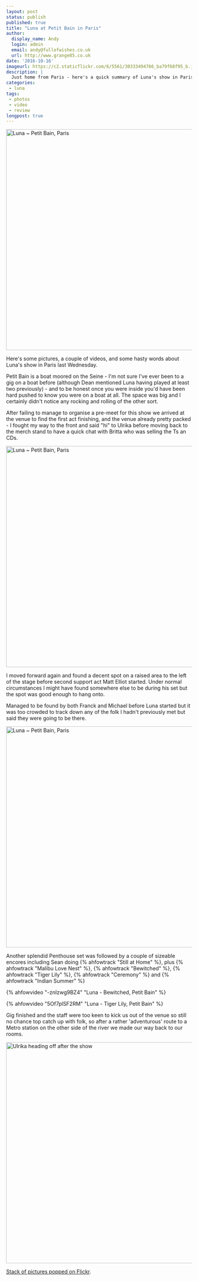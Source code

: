 ```yaml
---
layout: post
status: publish
published: true
title: "Luna at Petit Bain in Paris"
author:
  display_name: Andy
  login: admin
  email: andy@fullofwishes.co.uk
  url: http://www.grange85.co.uk
date: '2016-10-16'
imageurl: https://c2.staticflickr.com/6/5561/30333494766_ba79f68f95_b.jpg
description: |
  Just home from Paris - here's a quick summary of Luna's show in Paris on Wednesday
categories:
 - luna
tags:
 - photos
 - video
 - review
longpost: true
---
```

<a data-flickr-embed="true"  href="https://www.flickr.com/photos/grange85/30333487356/in/album-72157673973784671/" title="Luna ~ Petit Bain, Paris"><img src="https://c5.staticflickr.com/9/8139/30333487356_855681c7ed_c.jpg" width="800" height="600" alt="Luna ~ Petit Bain, Paris"></a>

<p class="lead">Here's some pictures, a couple of videos, and some hasty words about Luna's show in Paris last Wednesday.</p>

<p>Petit Bain is a boat moored on the Seine - I'm not sure I've ever been to a gig on a boat before (although Dean mentioned Luna having played at least two previously) - and to be honest once you were inside you'd have been hard pushed to know you were on a boat at all. The space was big and I certainly didn't notice any rocking and rolling of the other sort.</p>

<p>After failing to manage to organise a pre-meet for this show we arrived at the venue to find the first act finishing, and the venue already pretty packed - I fought my way to the front and said "hi" to Ulrika before moving back to the merch stand to have a quick chat with Britta who was selling the Ts an CDs.</p>
<a data-flickr-embed="true"  href="https://www.flickr.com/photos/grange85/30368663615/in/album-72157673973784671/" title="Luna ~ Petit Bain, Paris"><img src="https://c8.staticflickr.com/6/5529/30368663615_2b39ba84cb_c.jpg" width="800" height="600" alt="Luna ~ Petit Bain, Paris"></a>
<p>I moved forward again and found a decent spot on a raised area to the left of the stage before second support act Matt Elliot started. Under normal circumstances I might have found somewhere else to be during his set but the spot was good enough to hang onto.</p>
<!--more-->
<p>Managed to be found by both Franck and Michael before Luna started but it was too crowded to track down any of the folk I hadn't previously met but said they were going to be there.</p>
<a data-flickr-embed="true"  href="https://www.flickr.com/photos/grange85/30071731530/in/album-72157673973784671/" title="Luna ~ Petit Bain, Paris"><img src="https://c3.staticflickr.com/9/8413/30071731530_1a4d3d499c_c.jpg" width="800" height="600" alt="Luna ~ Petit Bain, Paris"></a>
<p>Another splendid Penthouse set was followed by a couple of sizeable encores including Sean doing {% ahfowtrack "Still at Home" %}, plus {% ahfowtrack "Malibu Love Nest" %}, {% ahfowtrack "Bewitched" %}, {% ahfowtrack "Tiger Lily" %}, {% ahfowtrack "Ceremony" %} and {% ahfowtrack "Indian Summer" %}</p>

{% ahfowvideo "-znIzwg9BZ4" "Luna - Bewitched, Petit Bain" %}

{% ahfowvideo "5Of7plSF2RM" "Luna - Tiger Lily, Petit Bain" %}

<p>Gig finished and the staff were too keen to kick us out of the venue so still no chance top catch up with folk, so after a rather 'adventurous' route to a Metro station on the other side of the river we made our way back to our rooms.</p>

<a data-flickr-embed="true"  href="https://www.flickr.com/photos/grange85/30072870400/in/dateposted/" title="Ulrika heading off after the show"><img src="https://c1.staticflickr.com/6/5649/30072870400_0f1f4ddd46_c.jpg" width="800" height="600" alt="Ulrika heading off after the show"></a>

<p><a href="https://flic.kr/s/aHskJLHASt">Stack of pictures popped on Flickr</a>.</p>



